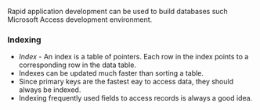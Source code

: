 Rapid application development can be used to build databases such Microsoft Access development environment.

### Indexing

* *Index* - An index is a table of pointers. Each row in the index points to a corresponding row in the data table.
* Indexes can be updated much faster than sorting a table.
* Since primary keys are the fastest eay to access data, they should always be indexed.
* Indexing frequently used fields to access records is always a good idea.

